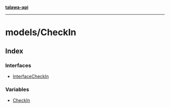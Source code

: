 [**talawa-api**](../../README.md)

***

# models/CheckIn

## Index

### Interfaces

- [InterfaceCheckIn](interfaces/InterfaceCheckIn.md)

### Variables

- [CheckIn](variables/CheckIn.md)
